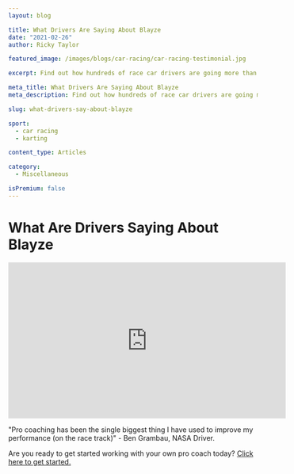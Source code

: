 ```yaml
---
layout: blog

title: What Drivers Are Saying About Blayze
date: "2021-02-26"
author: Ricky Taylor

featured_image: /images/blogs/car-racing/car-racing-testimonial.jpg

excerpt: Find out how hundreds of race car drivers are going more than a second a lap faster after just one coaching session with a Blayze coach.  Here Ben, a NASA driver talks about how he uses Blayze for every race weekend.

meta_title: What Drivers Are Saying About Blayze
meta_description: Find out how hundreds of race car drivers are going more than a second a lap faster after just one coaching session with a Blayze coach.  Here Ben, a NASA driver talks about how he uses Blayze for every race weekend.

slug: what-drivers-say-about-blayze

sport:
  - car racing
  - karting

content_type: Articles

category:
  - Miscellaneous

isPremium: false
---
```


# What Are Drivers Saying About Blayze

<iframe title="Blog iFrame" width="560" height="315" src="https://www.youtube.com/embed/SgY6o6or3yk" frameborder="0" allow="accelerometer; autoplay; clipboard-write; encrypted-media; gyroscope; picture-in-picture" allowfullscreen></iframe>



"Pro coaching has been the single biggest thing I have used to improve my performance (on the race track)" - Ben Grambau, NASA Driver.

Are you ready to get started working with your own pro coach today?  [Click here to get started.](https://app.blayze.io/session/new)

